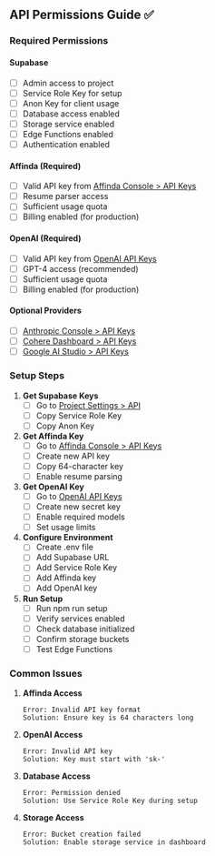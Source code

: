 ## API Permissions Guide ✅

### Required Permissions

#### Supabase
- [ ] Admin access to project
- [ ] Service Role Key for setup
- [ ] Anon Key for client usage
- [ ] Database access enabled
- [ ] Storage service enabled
- [ ] Edge Functions enabled
- [ ] Authentication enabled

#### Affinda (Required)
- [ ] Valid API key from [Affinda Console > API Keys](https://api.affinda.com/auth/login)
- [ ] Resume parser access
- [ ] Sufficient usage quota
- [ ] Billing enabled (for production)

#### OpenAI (Required)
- [ ] Valid API key from [OpenAI API Keys](https://platform.openai.com/api-keys)
- [ ] GPT-4 access (recommended)
- [ ] Sufficient usage quota
- [ ] Billing enabled (for production)

#### Optional Providers
- [ ] [Anthropic Console > API Keys](https://console.anthropic.com/account/keys)
- [ ] [Cohere Dashboard > API Keys](https://dashboard.cohere.com/api-keys)
- [ ] [Google AI Studio > API Keys](https://makersuite.google.com/app/apikey)

### Setup Steps

1. **Get Supabase Keys**
   - [ ] Go to [Project Settings > API](https://supabase.com/dashboard/project/_/settings/api)
   - [ ] Copy Service Role Key
   - [ ] Copy Anon Key

2. **Get Affinda Key**
   - [ ] Go to [Affinda Console > API Keys](https://api.affinda.com/auth/login)
   - [ ] Create new API key
   - [ ] Copy 64-character key
   - [ ] Enable resume parsing

3. **Get OpenAI Key**
   - [ ] Go to [OpenAI API Keys](https://platform.openai.com/api-keys)
   - [ ] Create new secret key
   - [ ] Enable required models
   - [ ] Set usage limits

4. **Configure Environment**
   - [ ] Create .env file
   - [ ] Add Supabase URL
   - [ ] Add Service Role Key
   - [ ] Add Affinda key
   - [ ] Add OpenAI key

5. **Run Setup**
   - [ ] Run npm run setup
   - [ ] Verify services enabled
   - [ ] Check database initialized
   - [ ] Confirm storage buckets
   - [ ] Test Edge Functions

### Common Issues

1. **Affinda Access**
   ```
   Error: Invalid API key format
   Solution: Ensure key is 64 characters long
   ```

2. **OpenAI Access**
   ```
   Error: Invalid API key
   Solution: Key must start with 'sk-'
   ```

3. **Database Access**
   ```
   Error: Permission denied
   Solution: Use Service Role Key during setup
   ```

4. **Storage Access**
   ```
   Error: Bucket creation failed
   Solution: Enable storage service in dashboard
   ```